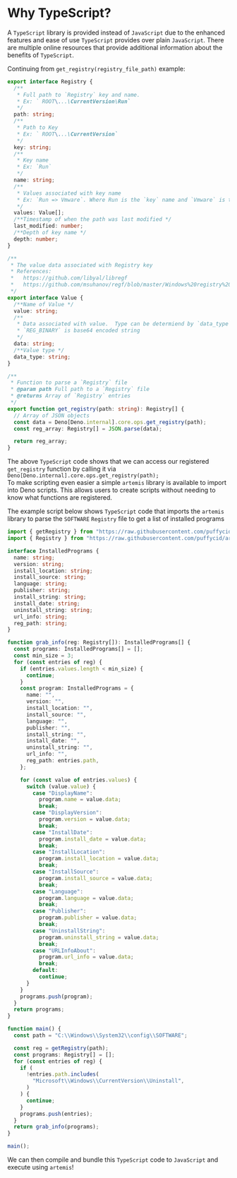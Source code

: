 # Why TypeScript?

A `TypeScript` library is provided instead of `JavaScript` due to the enhanced
features and ease of use `TypeScript` provides over plain `JavaScript`. There
are multiple online resources that provide additional information about the
benefits of `TypeScript`.

Continuing from `get_registry(registry_file_path)` example:

```typescript
export interface Registry {
  /**
   * Full path to `Registry` key and name.
   * Ex: ` ROOT\...\CurrentVersion\Run`
   */
  path: string;
  /**
   * Path to Key
   * Ex: ` ROOT\...\CurrentVersion`
   */
  key: string;
  /**
   * Key name
   * Ex: `Run`
   */
  name: string;
  /**
   * Values associated with key name
   * Ex: `Run => Vmware`. Where Run is the `key` name and `Vmware` is the value name
   */
  values: Value[];
  /**Timestamp of when the path was last modified */
  last_modified: number;
  /**Depth of key name */
  depth: number;
}

/**
 * The value data associated with Registry key
 * References:
 *   https://github.com/libyal/libregf
 *   https://github.com/msuhanov/regf/blob/master/Windows%20registry%20file%20format%20specification.md
 */
export interface Value {
  /**Name of Value */
  value: string;
  /**
   * Data associated with value.  Type can be determiend by `data_type`.
   * `REG_BINARY` is base64 encoded string
   */
  data: string;
  /**Value type */
  data_type: string;
}

/**
 * Function to parse a `Registry` file
 * @param path Full path to a `Registry` file
 * @returns Array of `Registry` entries
 */
export function get_registry(path: string): Registry[] {
  // Array of JSON objects
  const data = Deno[Deno.internal].core.ops.get_registry(path);
  const reg_array: Registry[] = JSON.parse(data);

  return reg_array;
}
```

The above `TypeScript` code shows that we can access our registered
`get_registry` function by calling it via
`Deno[Deno.internal].core.ops.get_registry(path);`\
To make scripting even easier a simple `artemis` library is available to import
into Deno scripts. This allows users to create scripts without needing to know
what functions are registered.

The example script below shows `TypeScript` code that imports the `artemis`
library to parse the `SOFTWARE` `Registry` file to get a list of installed
programs

```typescript
import { getRegistry } from "https://raw.githubusercontent.com/puffycid/artemis-api/master/mod.ts";
import { Registry } from "https://raw.githubusercontent.com/puffycid/artemis-api/master/src/windows/registry.ts";

interface InstalledPrograms {
  name: string;
  version: string;
  install_location: string;
  install_source: string;
  language: string;
  publisher: string;
  install_string: string;
  install_date: string;
  uninstall_string: string;
  url_info: string;
  reg_path: string;
}

function grab_info(reg: Registry[]): InstalledPrograms[] {
  const programs: InstalledPrograms[] = [];
  const min_size = 3;
  for (const entries of reg) {
    if (entries.values.length < min_size) {
      continue;
    }
    const program: InstalledPrograms = {
      name: "",
      version: "",
      install_location: "",
      install_source: "",
      language: "",
      publisher: "",
      install_string: "",
      install_date: "",
      uninstall_string: "",
      url_info: "",
      reg_path: entries.path,
    };

    for (const value of entries.values) {
      switch (value.value) {
        case "DisplayName":
          program.name = value.data;
          break;
        case "DisplayVersion":
          program.version = value.data;
          break;
        case "InstallDate":
          program.install_date = value.data;
          break;
        case "InstallLocation":
          program.install_location = value.data;
          break;
        case "InstallSource":
          program.install_source = value.data;
          break;
        case "Language":
          program.language = value.data;
          break;
        case "Publisher":
          program.publisher = value.data;
          break;
        case "UninstallString":
          program.uninstall_string = value.data;
          break;
        case "URLInfoAbout":
          program.url_info = value.data;
          break;
        default:
          continue;
      }
    }
    programs.push(program);
  }
  return programs;
}

function main() {
  const path = "C:\\Windows\\System32\\config\\SOFTWARE";

  const reg = getRegistry(path);
  const programs: Registry[] = [];
  for (const entries of reg) {
    if (
      !entries.path.includes(
        "Microsoft\\Windows\\CurrentVersion\\Uninstall",
      )
    ) {
      continue;
    }
    programs.push(entries);
  }
  return grab_info(programs);
}

main();
```

We can then compile and bundle this `TypeScript` code to `JavaScript` and
execute using `artemis`!
